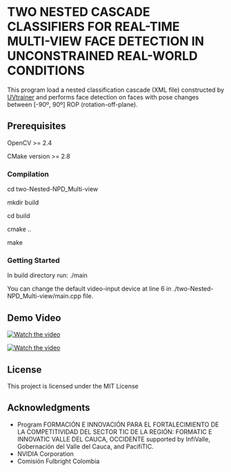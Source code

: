 # TWO NESTED CASCADE CLASSIFIERS FOR REAL-TIME MULTI-VIEW FACE DETECTION IN UNCONSTRAINED REAL-WORLD CONDITIONS

This program load a nested classification cascade (XML file) constructed by [UVtrainer](https://github.com/roggerfq/multiview-npd/tree/master/UVtrainer) and performs face detection on faces with pose changes between [-90º, 90º] ROP (rotation-off-plane).

## Prerequisites

OpenCV >= 2.4

CMake version >= 2.8

### Compilation

cd two-Nested-NPD_Multi-view

mkdir build

cd build

cmake ..

make

### Getting Started

In build directory run: ./main 

You can change the default video-input device at line 6 in ./two-Nested-NPD_Multi-view/main.cpp file.

## Demo Video

[![Watch the video](https://github.com/roggerfq/multiview-npd/blob/master/two-Nested-NPD_Multi-view/results/face_detection_demo.png)](https://drive.google.com/file/d/1rTnx-kSE7PPMJmGL6viTbBOAIFw_fCLg/view?usp=sharing)

[![Watch the video](https://github.com/roggerfq/multiview-npd/blob/master/two-Nested-NPD_Multi-view/results/face_detection_demo2.png)](https://drive.google.com/file/d/1GuJcBtAORBlL9zhwW_QV4xt0-nzQSJ59/view?usp=sharing)

## License

This project is licensed under the MIT License

## Acknowledgments
* Program FORMACIÓN E INNOVACIÓN PARA EL FORTALECIMIENTO DE LA COMPETITIVIDAD DEL SECTOR TIC DE LA REGIÓN: FORMATIC E INNOVATIC VALLE DEL CAUCA, OCCIDENTE supported by InfiValle, Gobernación del Valle del Cauca, and PacifiTIC.
* NVIDIA Corporation
* Comisión Fulbright Colombia
